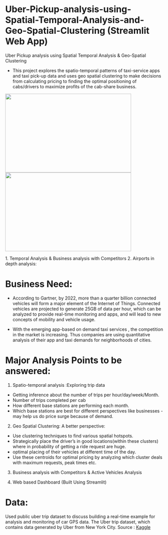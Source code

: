 # Uber-Pickup-analysis-using-Spatial-Temporal-Analysis-and-Geo-Spatial-Clustering (Streamlit Web App)
Uber Pickup analysis using Spatial Temporal Analysis &amp; Geo-Spatial Clustering

* This project explores the spatio-temporal patterns of taxi-service apps and taxi pick-up data and uses geo spatial clustering to make decisions from calculating pricing to finding the optimal positioning of cabs/drivers to maximize profits of the cab-share business. 

<p float="left">
<img src="./Demo/demo1.gif" width="400" height="250"/>
<img src="./Demo/demo2.gif" width="400" height="250"/>
<figcaption> 1. Temporal Analysis & Business analysis with Competitors     2. Airports in depth analysis:</figcaption> 
</p>

# Business Need:
* According to Gartner, by 2022, more than a  quarter billion connected vehicles will form a major element of the Internet of Things. Connected vehicles are projected to generate 25GB of data per hour, which can be analyzed to provide real-time monitoring and apps, and will lead to new concepts of mobility and vehicle usage.

* With the emerging app-based on demand taxi services , the competition in the market is increasing. Thus companies are using quantitative analysis of their app and taxi demands for neighborhoods of cities.

# Major Analysis Points to be answered:
1. Spatio-temporal analysis :Exploring trip data
* Getting inference about the number of trips per hour/day/week/Month.
* Number of trips completed per cab
* How different base stations are performing each month.
* Which base stations are best for different perspectives like businesses - may help us do price surge because of demand.

2. Geo Spatial Clustering: A better perspective:
* Use clustering techniques to find various spatial hotspots.
* Strategically place the driver’s in good locations(within these clusters) where in probability of getting a ride request are huge.
* optimal placing of their vehicles at different time of the day.
* Use these centroids for optimal pricing by analyzing which cluster deals with maximum requests, peak times etc.

3. Business analysis with Competitors & Active Vehicles Analysis

4. Web based Dashboard (Built Using Streamlit)



# Data:
Used public uber trip dataset to discuss building a real-time example for analysis and monitoring of car GPS data. The Uber trip dataset, which contains data generated by Uber from New York City.
Source : <a href="https://www.kaggle.com/fivethirtyeight/uber-pickups-in-new-york-city/notebooks?sortBy=hotness&group=everyone&pageSize=20&datasetId=360">Kaggle</a>



